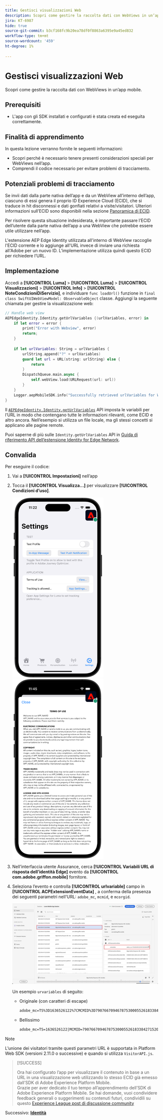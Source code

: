 ```yaml
---
title: Gestisci visualizzazioni Web
description: Scopri come gestire la raccolta dati con WebViews in un’app mobile.
jira: KT-6987
hide: true
source-git-commit: b3cf168fc9b20ea78df0f8863a6395e9a45ed832
workflow-type: tm+mt
source-wordcount: '459'
ht-degree: 1%

---
```



# Gestisci visualizzazioni Web

Scopri come gestire la raccolta dati con WebViews in un’app mobile.

## Prerequisiti

* L&#39;app con gli SDK installati e configurati è stata creata ed eseguita correttamente.

## Finalità di apprendimento

In questa lezione verranno fornite le seguenti informazioni:

* Scopri perché è necessario tenere presenti considerazioni speciali per WebViews nell’app.
* Comprendi il codice necessario per evitare problemi di tracciamento.

## Potenziali problemi di tracciamento

Se invii dati dalla parte nativa dell’app e da un WebView all’interno dell’app, ciascuno di essi genera il proprio ID Experience Cloud (ECID), che si traduce in hit disconnessi e dati gonfiati relativi a visite/visitatori. Ulteriori informazioni sull’ECID sono disponibili nella sezione [Panoramica di ECID](https://experienceleague.adobe.com/docs/experience-platform/identity/ecid.html?lang=en).

Per risolvere questa situazione indesiderata, è importante passare l’ECID dell’utente dalla parte nativa dell’app a una WebView che potrebbe essere utile utilizzare nell’app.

L&#39;estensione AEP Edge Identity utilizzata all&#39;interno di WebView raccoglie l&#39;ECID corrente e lo aggiunge all&#39;URL invece di inviare una richiesta all&#39;Adobe per un nuovo ID. L’implementazione utilizza quindi questo ECID per richiedere l’URL.

## Implementazione

Accedi a **[!UICONTROL Luma]** > **[!UICONTROL Luma]** > **[!UICONTROL Visualizzazioni]** > **[!UICONTROL Info]** > **[!UICONTROL NoteCondizioniDiServizio]**, e individuare `func loadUrl()` funzione in `final class SwiftUIWebViewModel: ObservableObject` classe. Aggiungi la seguente chiamata per gestire la visualizzazione web:

```swift
// Handle web view
AEPEdgeIdentity.Identity.getUrlVariables {(urlVariables, error) in
    if let error = error {
        print("Error with Webview", error)
        return;
    }
    
    if let urlVariables: String = urlVariables {
        urlString.append("?" + urlVariables)
        guard let url = URL(string: urlString) else {
            return
        }
        DispatchQueue.main.async {
            self.webView.load(URLRequest(url: url))
        }
    }
    Logger.aepMobileSDK.info("Successfully retrieved urlVariables for WebView, final URL: \(urlString)")
}
```

Il [`AEPEdgeIdentity.Identity.getUrlVariables`](https://developer.adobe.com/client-sdks/documentation/identity-for-edge-network/api-reference/#geturlvariables) API imposta le variabili per l’URL in modo che contengano tutte le informazioni rilevanti, come ECID e altro ancora. Nell’esempio si utilizza un file locale, ma gli stessi concetti si applicano alle pagine remote.

Puoi saperne di più sulle `Identity.getUrlVariables` API in [Guida di riferimento API dell’estensione Identity for Edge Network](https://developer.adobe.com/client-sdks/documentation/identity-for-edge-network/api-reference/#geturlvariables).

## Convalida

Per eseguire il codice:

1. Vai a **[!UICONTROL Impostazioni]** nell’app
1. Tocca il **[!UICONTROL Visualizza...]** per visualizzare **[!UICONTROL Condizioni d’uso]**.

   <img src="./assets/tou1.png" width="300" /> <img src="./assets/tou2.png" width="300" />

1. Nell’interfaccia utente Assurance, cerca **[!UICONTROL Variabili URL di risposta dell’identità Edge]** evento da **[!UICONTROL com.adobe.griffon.mobile]** fornitore.
1. Seleziona l’evento e controlla **[!UICONTROL urlvariable]** campo in **[!UICONTROL ACPExtensionEventData]** , a conferma della presenza dei seguenti parametri nell&#39;URL: `adobe_mc`, `mcmid`, e `mcorgid`.

   ![convalida webview](assets/webview-validation.png)

   Un esempio `urvariables` di seguito:

   * Originale (con caratteri di escape)

     ```html
     adobe_mc=TS%3D1636526122%7CMCMID%3D79076670946787530005526183384271520749%7CMCORGID%3D7ABB3E6A5A7491460A495D61%40AdobeOrg
     ```

   * Bellissimo

     ```html
     adobe_mc=TS=1636526122|MCMID=79076670946787530005526183384271520749|MCORGID=7ABB3E6A5A7491460A495D61@AdobeOrg
     ```

>[!NOTE]
>
>L’unione dei visitatori tramite questi parametri URL è supportata in Platform Web SDK (versioni 2.11.0 o successive) e quando si utilizza `VisitorAPI.js`.


>[!SUCCESS]
>
>Ora hai configurato l’app per visualizzare il contenuto in base a un URL in una visualizzazione web utilizzando lo stesso ECID già emesso dall’SDK di Adobe Experience Platform Mobile.<br/>Grazie per aver dedicato il tuo tempo all’apprendimento dell’SDK di Adobe Experience Platform Mobile. Se hai domande, vuoi condividere feedback generali o suggerimenti su contenuti futuri, condividili su questo [Experience League post di discussione community](https://experienceleaguecommunities.adobe.com/t5/adobe-experience-platform-launch/tutorial-discussion-implement-adobe-experience-cloud-in-mobile/td-p/443796)

Successivo: **[Identità](identity.md)**
